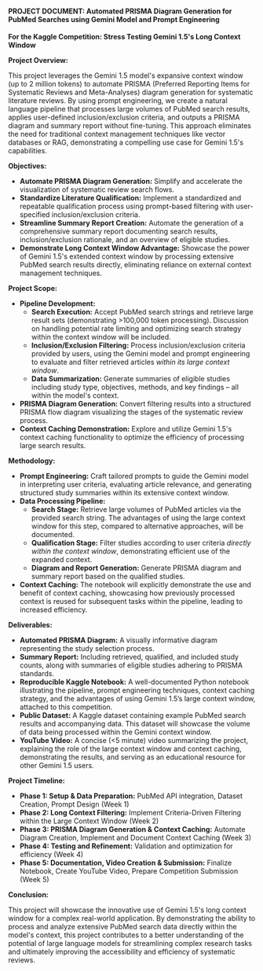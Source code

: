 #### PROJECT DOCUMENT: Automated PRISMA Diagram Generation for PubMed Searches using Gemini Model and Prompt Engineering

**For the Kaggle Competition:  Stress Testing Gemini 1.5's Long Context Window**

**Project Overview:**

This project leverages the Gemini 1.5 model's expansive context window (up to 2 million tokens) to automate PRISMA (Preferred Reporting Items for Systematic Reviews and Meta-Analyses) diagram generation for systematic literature reviews. By using prompt engineering, we create a natural language pipeline that processes large volumes of PubMed search results, applies user-defined inclusion/exclusion criteria, and outputs a PRISMA diagram and summary report without fine-tuning. This approach eliminates the need for traditional context management techniques like vector databases or RAG, demonstrating a compelling use case for Gemini 1.5's capabilities.

**Objectives:**

* **Automate PRISMA Diagram Generation:** Simplify and accelerate the visualization of systematic review search flows.
* **Standardize Literature Qualification:**  Implement a standardized and repeatable qualification process using prompt-based filtering with user-specified inclusion/exclusion criteria.
* **Streamline Summary Report Creation:**  Automate the generation of a comprehensive summary report documenting search results, inclusion/exclusion rationale, and an overview of eligible studies.
* **Demonstrate Long Context Window Advantage:** Showcase the power of Gemini 1.5's extended context window by processing extensive PubMed search results directly, eliminating reliance on external context management techniques.


**Project Scope:**

* **Pipeline Development:**
    * **Search Execution:**  Accept PubMed search strings and retrieve large result sets (demonstrating >100,000 token processing). Discussion on handling potential rate limiting and optimizing search strategy within the context window will be included.
    * **Inclusion/Exclusion Filtering:** Process inclusion/exclusion criteria provided by users, using the Gemini model and prompt engineering to evaluate and filter retrieved articles *within its large context window*.
    * **Data Summarization:**  Generate summaries of eligible studies including study type, objectives, methods, and key findings – all within the model's context.
* **PRISMA Diagram Generation:** Convert filtering results into a structured PRISMA flow diagram visualizing the stages of the systematic review process.
* **Context Caching Demonstration:** Explore and utilize Gemini 1.5's context caching functionality to optimize the efficiency of processing large search results.



**Methodology:**

* **Prompt Engineering:** Craft tailored prompts to guide the Gemini model in interpreting user criteria, evaluating article relevance, and generating structured study summaries within its extensive context window.
* **Data Processing Pipeline:**
    * **Search Stage:**  Retrieve large volumes of PubMed articles via the provided search string.  The advantages of using the large context window for this step, compared to alternative approaches, will be documented.
    * **Qualification Stage:**  Filter studies according to user criteria *directly within the context window*, demonstrating efficient use of the expanded context.
    * **Diagram and Report Generation:** Generate PRISMA diagram and summary report based on the qualified studies.
* **Context Caching:**  The notebook will explicitly demonstrate the use and benefit of context caching, showcasing how previously processed context is reused for subsequent tasks within the pipeline, leading to increased efficiency.


**Deliverables:**

* **Automated PRISMA Diagram:**  A visually informative diagram representing the study selection process.
* **Summary Report:** Including retrieved, qualified, and included study counts, along with summaries of eligible studies adhering to PRISMA standards.
* **Reproducible Kaggle Notebook:** A well-documented Python notebook illustrating the pipeline, prompt engineering techniques, context caching strategy, and the advantages of using Gemini 1.5’s large context window, attached to this competition.
* **Public Dataset:**  A Kaggle dataset containing example PubMed search results and accompanying data. This dataset will showcase the volume of data being processed within the Gemini context window.
* **YouTube Video:** A concise (<5 minute) video summarizing the project, explaining the role of the large context window and context caching, demonstrating the results, and serving as an educational resource for other Gemini 1.5 users.


**Project Timeline:**

* **Phase 1: Setup & Data Preparation:** PubMed API integration, Dataset Creation, Prompt Design (Week 1)
* **Phase 2: Long Context Filtering:** Implement Criteria-Driven Filtering within the Large Context Window (Week 2)
* **Phase 3: PRISMA Diagram Generation & Context Caching:** Automate Diagram Creation, Implement and Document Context Caching (Week 3)
* **Phase 4: Testing and Refinement:** Validation and optimization for efficiency (Week 4)
* **Phase 5: Documentation, Video Creation & Submission:** Finalize Notebook, Create YouTube Video, Prepare Competition Submission (Week 5)

**Conclusion:**

This project will showcase the innovative use of Gemini 1.5's long context window for a complex real-world application. By demonstrating the ability to process and analyze extensive PubMed search data directly within the model's context, this project contributes to a better understanding of the potential of large language models for streamlining complex research tasks and ultimately improving the accessibility and efficiency of systematic reviews.
